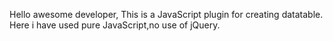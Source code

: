 Hello awesome developer,
This is a JavaScript plugin for creating datatable.
Here i have used pure JavaScript,no use of jQuery. 

